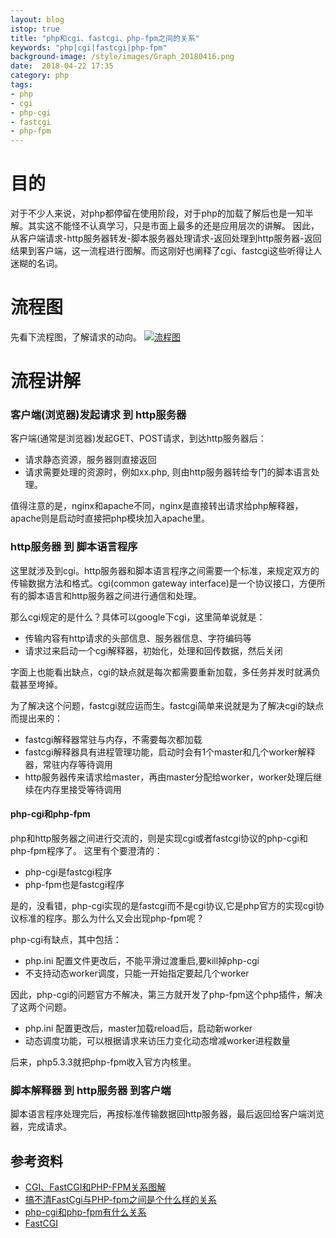 ```yaml
---
layout: blog
istop: true
title: "php和cgi、fastcgi、php-fpm之间的关系"
keywords: "php|cgi|fastcgi|php-fpm"
background-image: /style/images/Graph_20180416.png
date:  2018-04-22 17:35
category: php
tags:
- php
- cgi
- php-cgi
- fastcgi
- php-fpm
---
```

 
# 目的
 
对于不少人来说，对php都停留在使用阶段，对于php的加载了解后也是一知半解。其实这不能怪不认真学习，只是市面上最多的还是应用层次的讲解。
因此，从客户端请求-http服务器转发-脚本服务器处理请求-返回处理到http服务器-返回结果到客户端，这一流程进行图解。而这刚好也阐释了cgi、fastcgi这些听得让人迷糊的名词。

# 流程图

先看下流程图，了解请求的动向。
[![流程图]({{site.url}}/style/images/Graph_20180416.png)]({{site.url}}/style/images/Graph_20180416.png)

# 流程讲解

### 客户端(浏览器)发起请求 到 http服务器

客户端(通常是浏览器)发起GET、POST请求，到达http服务器后：
- 请求静态资源，服务器则直接返回
- 请求需要处理的资源时，例如xx.php, 则由http服务器转给专门的脚本语言处理。

值得注意的是，nginx和apache不同，nginx是直接转出请求给php解释器，apache则是启动时直接把php模块加入apache里。

### http服务器 到 脚本语言程序

这里就涉及到cgi。http服务器和脚本语言程序之间需要一个标准，来规定双方的传输数据方法和格式。cgi(common gateway interface)是一个协议接口，方便所有的脚本语言和http服务器之间进行通信和处理。

那么cgi规定的是什么？具体可以google下cgi，这里简单说就是：
- 传输内容有http请求的头部信息、服务器信息、字符编码等
- 请求过来启动一个cgi解释器，初始化，处理和回传数据，然后关闭

字面上也能看出缺点，cgi的缺点就是每次都需要重新加载，多任务并发时就满负载甚至垮掉。

为了解决这个问题，fastcgi就应运而生。fastcgi简单来说就是为了解决cgi的缺点而提出来的：
- fastcgi解释器常驻与内存，不需要每次都加载
- fastcgi解释器具有进程管理功能，启动时会有1个master和几个worker解释器，常驻内存等待调用
- http服务器传来请求给master，再由master分配给worker，worker处理后继续在内存里接受等待调用

#### php-cgi和php-fpm

php和http服务器之间进行交流的，则是实现cgi或者fastcgi协议的php-cgi和php-fpm程序了。
这里有个要澄清的：
- php-cgi是fastcgi程序
- php-fpm也是fastcgi程序

是的，没看错，php-cgi实现的是fastcgi而不是cgi协议,它是php官方的实现cgi协议标准的程序。那么为什么又会出现php-fpm呢？

php-cgi有缺点，其中包括：
- php.ini 配置文件更改后，不能平滑过渡重启,要kill掉php-cgi
- 不支持动态worker调度，只能一开始指定要起几个worker

因此，php-cgi的问题官方不解决，第三方就开发了php-fpm这个php插件，解决了这两个问题。
- php.ini 配置更改后，master加载reload后，启动新worker
- 动态调度功能，可以根据请求来访压力变化动态增减worker进程数量

后来，php5.3.3就把php-fpm收入官方内核里。

### 脚本解释器 到 http服务器 到客户端

脚本语言程序处理完后，再按标准传输数据回http服务器，最后返回给客户端浏览器，完成请求。

## 参考资料
- [CGI、FastCGI和PHP-FPM关系图解](https://www.awaimai.com/371.html)
- [搞不清FastCgi与PHP-fpm之间是个什么样的关系](https://segmentfault.com/q/1010000000256516)
- [php-cgi和php-fpm有什么关系](https://segmentfault.com/q/1010000008356979)
- [FastCGI](http://www.php-internals.com/book/?p=chapt02/02-02-03-fastcgi)

